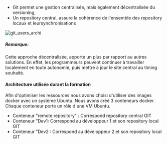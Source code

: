- Git permet une gestion centralisée, mais également décentralisée du versioning,
- Un repository central, assure la cohérence de l'ensemble des repository locaux et leursynchronisations  

![git_users_archi](/testgitessai/scenarios/git_training_part1/assets/git_users_archi.png)

##### *Remarque:*
Cette approche décentralisée, apporte un plus par rapport au autres solutions.
En effet, les programmeurs peuvent continuer à travailler localement en toute autonomie, puis mettre à jour le site central au timing souhaité.

#### Architecture utilisée durant la formation
Afin d'optimiser les ressources nous avons choisi d'utiliser des images docker avec un système Ubuntu. 
Nous avons créé 3 conteneurs docker. Chaque conteneur porte un rôle d'une VM Ubuntu.

- Conteneur "remote repository" : Correspond repository central GIT
- Conteneur "Dev1: Correspond au développeur 1 et son repository local GIT
- Conteneur "Dev2 : Correspond au développeur 2 et son repository local GIT


